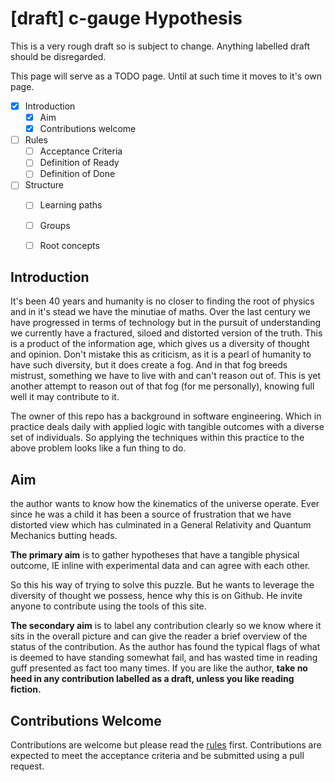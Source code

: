 # [draft] c-gauge Hypothesis

This is a very rough draft so is subject to change. Anything labelled draft should be disregarded.

This page will serve as a TODO page. Until at such time it moves to it's own page.

- [x] Introduction
  - [x] Aim
  - [x] Contributions welcome
- [ ] Rules
  - [ ] Acceptance Criteria
  - [ ] Definition of Ready
  - [ ] Definition of Done
- [ ] Structure
  - [ ] Learning paths
  - [ ] Groups
  - [ ] Root concepts


## Introduction

It's been 40 years and humanity is no closer to finding the root of physics and in it's stead we have the minutiae of maths. Over the last century we have progressed in terms of technology but in the pursuit of understanding we currently have a fractured, siloed and distorted version of the truth. This is a product of the information age, which gives us a diversity of thought and opinion. Don't mistake this as criticism, as it is a pearl of humanity to have such diversity, but it does create a fog. And in that fog breeds mistrust, something we have to live with and can't reason out of. This is yet another attempt to reason out of that fog (for me personally), knowing full well it may contribute to it.

The owner of this repo has a background in software engineering. Which in practice deals daily with applied logic with tangible outcomes with a diverse set of individuals. So applying the techniques within this practice to the above problem looks like a fun thing to do.


## Aim

the author wants to know how the kinematics of the universe operate. Ever since he was a child it has been a source of frustration that we have distorted view which has culminated in a General Relativity and Quantum Mechanics butting heads.

**The primary aim** is to gather hypotheses that have a tangible physical outcome, IE inline with experimental data and can agree with each other.

So this his way of trying to solve this puzzle. But he wants to leverage the diversity of thought we possess, hence why this is on Github. He invite anyone to contribute using the tools of this site.

**The secondary aim** is to label any contribution clearly so we know where it sits in the overall picture and can give the reader a brief overview of the status of the contribution. As the author has found the typical flags of what is deemed to have standing somewhat fail, and has wasted time in reading guff presented as fact too many times. If you are like the author, **take no heed in any contribution labelled as a draft, unless you like reading fiction.**


## Contributions Welcome

Contributions are welcome but please read the [rules](./rules.md) first. Contributions are expected to meet the acceptance criteria and be submitted using a pull request.
